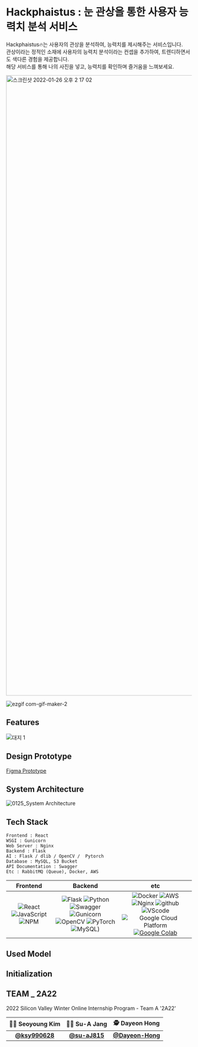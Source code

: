 # Hackphaistus : 눈 관상을 통한 사용자 능력치 분석 서비스

Hackphaistus🔥는 사용자의 관상을 분석하여, 능력치를 제시해주는 서비스입니다.<br/>
관상이라는 정적인 소재에 사용자의 능력치 분석이라는 컨셉을 추가하여, 트렌디하면서도 색다른 경험을 제공합니다.<br/>
해당 서비스를 통해 나의 사진을 넣고, 능력치를 확인하며 즐거움을 느껴보세요.

<img width="1680" alt="스크린샷 2022-01-26 오후 2 17 02" src="https://user-images.githubusercontent.com/85851785/151108007-b8cc7e74-6c06-4bd1-bf9a-a78a4dcc9ff2.png">

![ezgif com-gif-maker-2](https://user-images.githubusercontent.com/85851785/151111264-cc95fad6-2b38-4f52-bdf2-795bb45d11b7.gif)




## Features
![대지 1](https://user-images.githubusercontent.com/85851785/151108783-b4fffffb-fed3-4141-891c-72a88e6cac74.png)


## Design Prototype
[Figma Prototype](https://www.figma.com/file/PS2Uh2ZoxMXotOkz6aZg1w/Hackphaistus-Prototype?node-id=0%3A1)


## System Architecture
![0125_System Architecture](https://user-images.githubusercontent.com/85851785/151111455-73adc106-d221-4038-80dc-494793eb7bbc.png)


## Tech Stack
```
Frontend : React
WSGI : Gunicorn
Web Server : Nginx
Backend : Flask 
AI : Flask / dlib / OpenCV /  Pytorch 
Database : MySQL, S3 Bucket
API Documentation : Swagger
Etc : RabbitMQ (Queue), Docker, AWS
```

|         Frontend         |      Backend      |         etc          |
| :----------------------: | :---------------: | :------------------: |
| ![React](https://img.shields.io/badge/React-v17.0.2-20232A?style=for-the-badge&logo=react&logoColor=61DAFB) ![JavaScript](https://img.shields.io/badge/javascript-ES6+-%23323330.svg?style=for-the-badge&logo=javascript&logoColor=%23F7DF1E) ![NPM](https://img.shields.io/badge/NPM-v6.14.14-%23000000.svg?style=for-the-badge&logo=npm&logoColor=white) | ![Flask](https://img.shields.io/badge/flask-v2.0.2-green?logo=flask) ![Python](https://img.shields.io/badge/python-v3.8.8-3670A0?style=for-the-badge&logo=python&logoColor=ffdd54) ![Swagger](https://img.shields.io/badge/-Swagger-v2.9.2-%23Clojure?style=for-the-badge&logo=swagger&logoColor=white) ![Gunicorn](https://img.shields.io/badge/gunicorn-v20.1.0-darkgreen?logo=gunicorn) ![OpenCV](https://img.shields.io/badge/opencv-v4.5.5.62-%23white.svg?style=for-the-badge&logo=opencv&logoColor=white) ![PyTorch](https://img.shields.io/badge/PyTorch-v1.10.1-%23EE4C2C.svg?style=for-the-badge&logo=PyTorch&logoColor=white) ![MySQL](https://img.shields.io/badge/mysql-v8.0.27-%2300f.svg?style=for-the-badge&logo=mysql&logoColor=white)) | ![Docker](https://img.shields.io/badge/docker-v20.10.11-blue?logo=docker) ![AWS](https://img.shields.io/badge/AWS-%23FF9900.svg?style=for-the-badge&logo=amazon-aws&logoColor=white) ![Nginx](https://img.shields.io/badge/Nginx-v1.20.2-brightgreen?logo=nginx) ![github](https://img.shields.io/badge/github-gray?logo=github) ![VScode](https://img.shields.io/badge/VScode-v1.52.1-blue?logo=visual-studio-code) ![Google Cloud Platform](https://img.shields.io/badge/Google_Cloud_Platform-VM_instance-red?logo=gcp) [![Google Colab](https://colab.research.google.com/assets/colab-badge.svg)](https://colab.research.google.com/github/Naereen/badges)|


## Used Model


## Initialization


## TEAM _ 2A22
  
  2022 Silicon Valley Winter Online Internship Program - Team A '2A22'
  
  |👩‍💻 Seoyoung Kim|👩‍🎨 Su-A Jang|🕵️‍ Dayeon Hong|
|:------:|:------:|:------:|
|**[@ksy990628](https://github.com/ksy990628)**|**[@su-aJ815](https://github.com/su-aJ815)**|**[@Dayeon-Hong](https://github.com/Dayeon-Hong)**|
